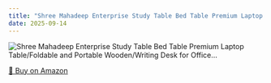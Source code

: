 ```yaml
---
title: "Shree Mahadeep Enterprise Study Table Bed Table Premium Laptop Table/Foldable and Portable Wooden/Writing Desk for Office…"
date: 2025-09-14
---
```


<img src="" alt="Shree Mahadeep Enterprise Study Table Bed Table Premium Laptop Table/Foldable and Portable Wooden/Writing Desk for Office…" style="max-width:100%;"/>

[🛒 Buy on Amazon](?tag=dineshtechblo-21)